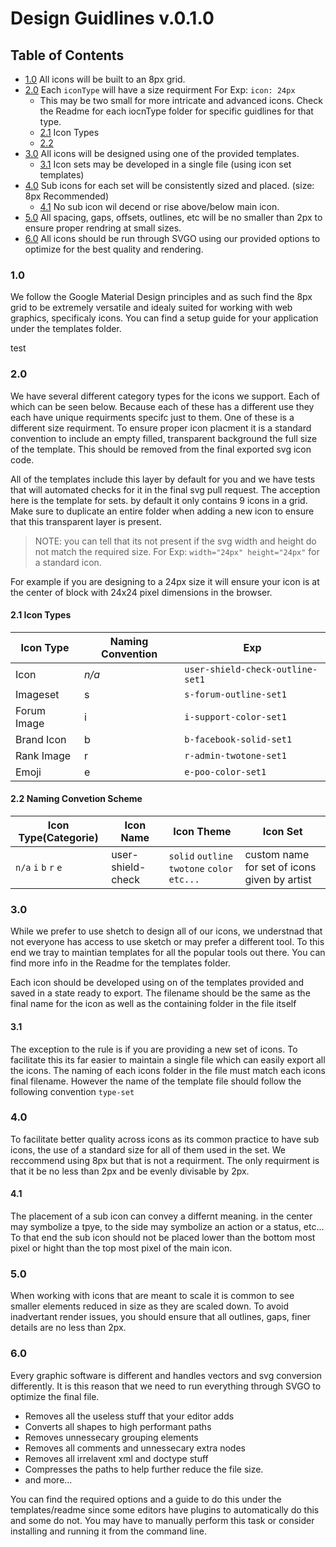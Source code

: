# Design Guidlines v.0.1.0

## Table of Contents

- [1.0](#10) All icons will be built to an 8px grid.
- [2.0](#20) Each `iconType` will have a size requirment For Exp: `icon: 24px`
	* This may be two small for more intricate and advanced icons. Check the Readme for each iocnType folder for specific guidlines for that type.
	* [2.1](#21-icon-types) Icon Types
	* [2.2](#22-naming-convention-scheme)
- [3.0](#30) All icons will be designed using one of the provided templates. 
	* [3.1](#31) Icon sets may be developed in a single file (using icon set templates)
- [4.0](#40) Sub icons for each set will be consistently sized and placed. (size: 8px Recommended)
	* [4.1](#41) No sub icon wil decend or rise above/below main icon.
- [5.0](#50) All spacing, gaps, offsets, outlines, etc will be no smaller than 2px to ensure proper rendring at small sizes.
- [6.0](#60) All icons should be run through SVGO using our provided options to optimize for the best quality and rendering.

### 1.0

We follow the Google Material Design principles and as such find the 8px grid to be extremely versatile and idealy suited for working with web graphics, specificaly icons. You can find a setup guide for your application under the templates folder.

<span class="btn-danger">test</span>

### 2.0

We have several different category types for the icons we support. Each of which can be seen below. Because each of these has a different use they each have unique requirments specifc just to them. One of these is a different size requirment. To ensure proper icon placment it is a standard convention to include an empty filled, transparent background the full size of the template. This should be removed from the final exported svg icon code. 

All of the templates include this layer by default for you and we have tests that will automated checks for it in the final svg pull request. The acception here is the template for sets. by default it only contains 9 icons in a grid. Make sure to duplicate an entire folder when adding a new icon to ensure that this transparent layer is present.

> NOTE: you can tell that its not present if the svg width and height do not match the required size. For Exp: `width="24px" height="24px"` for a standard icon.

For example if you are designing to a 24px size it will ensure your icon is at the center of block with 24x24 pixel dimensions in the browser.

#### 2.1 Icon Types
| Icon Type  | Naming Convention | Exp |
| ------------- | ------------- | ------------- |
| Icon  | *n/a* | `user-shield-check-outline-set1` |
| Imageset  | s  | `s-forum-outline-set1`|
| Forum Image  | i  | `i-support-color-set1` |
| Brand Icon  | b  | `b-facebook-solid-set1` |
| Rank Image  | r  | `r-admin-twotone-set1` |
| Emoji  | e  | `e-poo-color-set1` |

#### 2.2 Naming Convetion Scheme

| Icon Type(Categorie) | Icon Name | Icon Theme | Icon Set |
|----------------------|------------------------|------------|----------|
| `n/a` `i` `b` `r` `e` | user-shield-check | `solid` `outline` `twotone` `color` `etc...` | custom name for set of icons given by artist |

### 3.0

While we prefer to use shetch to design all of our icons, we understnad that not everyone has access to use sketch or may prefer a different tool. To this end we tray to maintian templates for all the popular tools out there. You can find more info in the Readme for the templates folder.

Each icon should be developed using on of the templates provided and saved in a state ready to export. The filename should be the same as the final name for the icon as well as the containing folder in the file itself

#### 3.1

The exception to the rule is if you are providing a new set of icons. To facilitate this its far easier to maintain a single file which can easily export all the icons. The naming of each icons folder in the file must match each icons final filename. However the name of the template file should follow the following convention `type-set`

### 4.0

To facilitate better quality across icons as its common practice to have sub icons, the use of a standard size for all of them used in the set. We reccommend using 8px but that is not a requirment. The only requirment is that it be no less than 2px and be evenly divisable by 2px.

#### 4.1

The placement of a sub icon can convey a differnt meaning. in the center may symbolize a tpye, to the side may symbolize an action or a status, etc... To that end the sub icon should not be placed lower than the bottom most pixel or hight than the top most pixel of the main icon.

### 5.0

When working with icons that are meant to scale it is common to see smaller elements reduced in size as they are scaled down. To avoid inadvertant render issues, you should ensure that all outlines, gaps, finer details are no less than 2px.

### 6.0

Every graphic software is different and handles vectors and svg conversion differently. It is this reason that we need to run everything through SVGO to optimize the final file.
- Removes all the useless stuff that your editor adds
- Converts all shapes to high performant paths
- Removes unnessecary grouping elements
- Removes all comments and unnessecary extra nodes
- Removes all irrelavent xml and doctype stuff
- Compresses the paths to help further reduce the file size.
- and more...

You can find the required options and a guide to do this under the templates/readme since some editors have plugins to automatically do this and some do not. You may have to manually perform this task or consider installing and running it from the command line.
